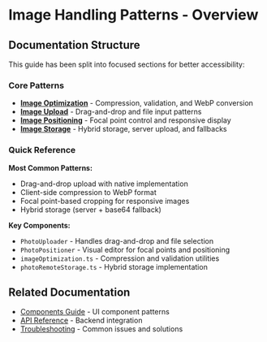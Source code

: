 # Image Handling Patterns - Overview

## Documentation Structure

This guide has been split into focused sections for better accessibility:

### Core Patterns

- **[Image Optimization](./image-optimization.md)** - Compression, validation, and WebP conversion
- **[Image Upload](./image-upload.md)** - Drag-and-drop and file input patterns
- **[Image Positioning](./image-positioning.md)** - Focal point control and responsive display
- **[Image Storage](./image-storage.md)** - Hybrid storage, server upload, and fallbacks

### Quick Reference

**Most Common Patterns:**
- Drag-and-drop upload with native implementation
- Client-side compression to WebP format
- Focal point-based cropping for responsive images
- Hybrid storage (server + base64 fallback)

**Key Components:**
- `PhotoUploader` - Handles drag-and-drop and file selection
- `PhotoPositioner` - Visual editor for focal points and positioning
- `imageOptimization.ts` - Compression and validation utilities
- `photoRemoteStorage.ts` - Hybrid storage implementation

## Related Documentation

- [Components Guide](../components.md) - UI component patterns
- [API Reference](../api-reference/) - Backend integration
- [Troubleshooting](../troubleshooting/) - Common issues and solutions